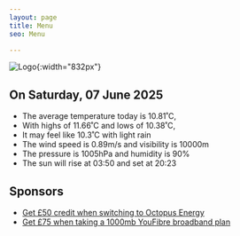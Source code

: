 ```yaml
---
layout: page
title: Menu
seo: Menu

---
```


![Logo](/images/logo.jpg){:width="832px"}

<!-- weather_marker starts -->
## On Saturday, 07 June 2025

- The average temperature today is 10.81˚C,
- With highs of 11.66˚C and lows of 10.38˚C,
- It may feel like 10.3˚C with light rain
- The wind speed is 0.89m/s and visibility is 10000m
- The pressure is 1005hPa and humidity is 90%
- The sun will rise at 03:50 and set at 20:23

<!-- weather_marker ends -->

## Sponsors

- [Get £50 credit when switching to Octopus Energy](https://bit.ly/3oD1nnS)
- [Get £75 when taking a 1000mb YouFibre broadband plan](https://aklam.io/91zWhU?)
